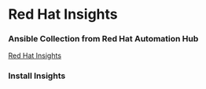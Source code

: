 # Red Hat Insights

### Ansible Collection from Red Hat Automation Hub
[Red Hat Insights](https://console.redhat.com/ansible/automation-hub/repo/published/redhat/insights/docs "Red Hat Insights")

### Install Insights
